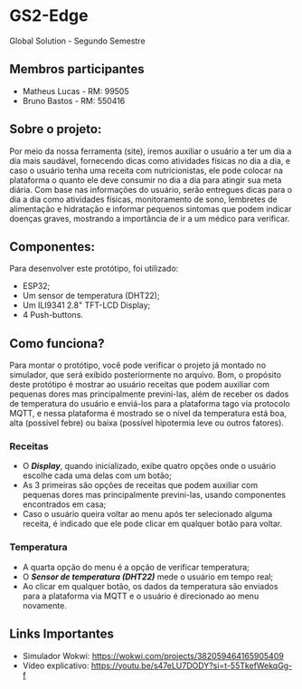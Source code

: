 # GS2-Edge
Global Solution - Segundo Semestre

## Membros participantes
+ Matheus Lucas - RM: 99505
+ Bruno Bastos - RM: 550416

## Sobre o projeto:
Por meio da nossa ferramenta (site), iremos auxiliar o usuário a ter um dia a dia mais saudável, fornecendo dicas como atividades físicas no dia a dia, e caso o usuário tenha uma receita com nutricionistas, ele pode colocar na plataforma o quanto ele deve consumir no dia a dia para atingir sua meta diária. Com base nas informações do usuário, serão entregues dicas para o dia a dia como atividades físicas, monitoramento de sono, lembretes de alimentação e hidratação e informar pequenos sintomas que podem indicar doenças graves, mostrando a importância de ir a um médico para verificar.

## Componentes:
Para desenvolver este protótipo, foi utilizado:

+ ESP32;
+ Um sensor de temperatura (DHT22);
+ Um ILI9341 2.8" TFT-LCD Display;
+ 4 Push-buttons.

## Como funciona?
Para montar o protótipo, você pode verificar o projeto já montado no simulador, que será exibido posteriormente no arquivo. Bom, o propósito deste protótipo é mostrar ao usuário receitas que podem auxiliar com pequenas dores mas principalmente previni-las, além de receber os dados de temperatura do usuário e enviá-los para a plataforma tago via protocolo MQTT, e nessa plataforma é mostrado se o nível da temperatura está boa, alta (possível febre) ou baixa (possível hipotermia leve ou outros fatores).

### Receitas
+ O ***Display***, quando inicializado, exibe quatro opções onde o usuário escolhe cada uma delas com um botão;
+ As 3 primeiras são opções de receitas que podem auxiliar com pequenas dores mas principalmente previni-las, usando componentes encontrados em casa;
+ Caso o usuário queira voltar ao menu após ter selecionado alguma receita, é indicado que ele pode clicar em qualquer botão para voltar.

### Temperatura
+ A quarta opção do menu é a opção de verificar temperatura;
+ O ***Sensor de temperatura (DHT22)*** mede o usuário em tempo real;
+ Ao clicar em qualquer botão, os dados da temperatura são enviados para a plataforma via MQTT e o usuário é direcionado ao menu novamente.

## Links Importantes
+ Simulador Wokwi: https://wokwi.com/projects/382059464165905409
+ Vídeo explicativo: https://youtu.be/s47eLU7DODY?si=t-55TkefWekqGg-f
